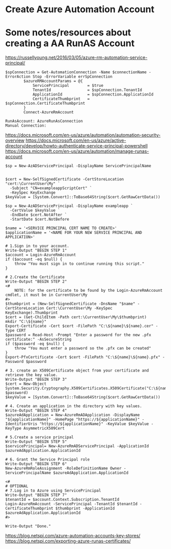 # Create Azure Automation Account

# Some notes/resources about creating a AA RunAS Account

https://russellyoung.net/2016/03/05/azure-rm-automation-service-principal/

```
$spConnection = Get-AutomationConnection -Name $connectionName -ErrorAction Stop -ErrorVariable errSpConnection
        $azureRMAccountParams = @{
            ServicePrincipal        = $true
            TenantId                = $spConnection.TenantId
            ApplicationId           = $spConnection.ApplicationId
            CertificateThumbprint   = $spConnection.CertificateThumbprint
        }
        Connect-AzureRmAccount

RunAsAccount: AzureRunAsConnection
Manual Connection: 
```

https://docs.microsoft.com/en-us/azure/automation/automation-security-overview
https://docs.microsoft.com/en-us/azure/active-directory/develop/howto-authenticate-service-principal-powershell
https://docs.microsoft.com/en-us/azure/automation/manage-runas-account
```
$sp = New-AzADServicePrincipal -DisplayName ServicePrincipalName


$cert = New-SelfSignedCertificate -CertStoreLocation "cert:\CurrentUser\My" `
  -Subject "CN=exampleappScriptCert" `
  -KeySpec KeyExchange
$keyValue = [System.Convert]::ToBase64String($cert.GetRawCertData())

$sp = New-AzADServicePrincipal -DisplayName exampleapp `
  -CertValue $keyValue `
  -EndDate $cert.NotAfter `
  -StartDate $cert.NotBefore
```



```
$name = '<SERVICE PRINCIPAL CERT NAME TO CREATE>'
$applicationName = '<NAME FOR YOUR NEW SERVICE PRINCIPAL AND APPLICATION>'

# 1.Sign in to your account.
Write-Output "BEGIN STEP 1"
$account = Login-AzureRmAccount
if ($account -eq $null) {
    throw "You must sign in to continue running this script."
}

# 2.Create the Certificate
Write-Output "BEGIN STEP 2"
<#
    NOTE: for the certificate to be found by the Login-AzureRmAccount cmdlet, it must be in CurrentUser\My
#>
$thumbprint = (New-SelfSignedCertificate -DnsName "$name" -CertStoreLocation Cert:\CurrentUser\My -KeySpec KeyExchange).Thumbprint
$cert = (Get-ChildItem -Path cert:\CurrentUser\My\$thumbprint)
mkdir "C:\${name}"
Export-Certificate -Cert $cert -FilePath "C:\${name}\${name}.cer" -Type CERT
$password = Read-Host -Prompt "Enter a password for the new .pfx certificate:" -AsSecureString
if ($password -eq $null) {
    throw "You must enter a password so the .pfx can be created"
}
Export-PfxCertificate -Cert $cert -FilePath "C:\${name}\${name}.pfx" -Password $password 

# 3. create an X509Certificate object from your certificate and retrieve the key value. 
Write-Output "BEGIN STEP 3"
$cert = New-Object System.Security.Cryptography.X509Certificates.X509Certificate("C:\${name}\${name}.pfx", $password)
$keyValue = [System.Convert]::ToBase64String($cert.GetRawCertData())

# 4. Create an application in the directory with key values.
Write-Output "BEGIN STEP 4"
$azureAdApplication = New-AzureRmADApplication -DisplayName "${applicationName}" -HomePage "https://${applicationName}" -IdentifierUris "https://${applicationName}" -KeyValue $keyValue -KeyType AsymmetricX509Cert       

# 5.Create a service principal 
Write-Output "BEGIN STEP 5"
$servicePrincipal= New-AzureRmADServicePrincipal -ApplicationId $azureAdApplication.ApplicationId

# 6. Grant the Service Principal role
Write-Output "BEGIN STEP 6"
New-AzureRmRoleAssignment -RoleDefinitionName Owner -ServicePrincipalName $azureAdApplication.ApplicationId 

<#
# OPTIONAL
# 7.Log in to Azure using ServicePrincipal
Write-Output "BEGIN STEP 7"
$tenantId = $account.Context.Subscription.TenantId
Login-AzureRmAccount -ServicePrincipal -TenantId $tenantId -CertificateThumbprint $thumbprint -ApplicationId $azureAdApplication.ApplicationId
#>

Write-Output "Done."
```


https://blog.netspi.com/azure-automation-accounts-key-stores/
https://blog.netspi.com/exporting-azure-runas-certificates/